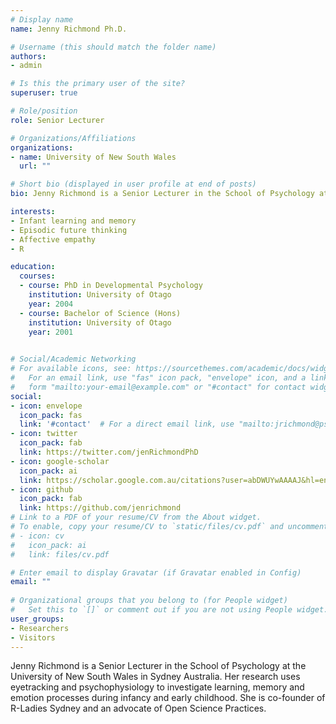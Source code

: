 ```yaml
---
# Display name
name: Jenny Richmond Ph.D. 

# Username (this should match the folder name)
authors:
- admin

# Is this the primary user of the site?
superuser: true

# Role/position
role: Senior Lecturer

# Organizations/Affiliations
organizations:
- name: University of New South Wales
  url: ""

# Short bio (displayed in user profile at end of posts)
bio: Jenny Richmond is a Senior Lecturer in the School of Psychology at the University of New South Wales in Sydney Australia. Her research uses eyetracking and psychophysiology to investigate learning, memory and emotion processes during infancy and early childhood. She is co-founder of R-Ladies Sydney and an advocate of Open Science Practices. 

interests:
- Infant learning and memory 
- Episodic future thinking
- Affective empathy 
- R

education:
  courses:
  - course: PhD in Developmental Psychology
    institution: University of Otago
    year: 2004
  - course: Bachelor of Science (Hons) 
    institution: University of Otago
    year: 2001
 

# Social/Academic Networking
# For available icons, see: https://sourcethemes.com/academic/docs/widgets/#icons
#   For an email link, use "fas" icon pack, "envelope" icon, and a link in the
#   form "mailto:your-email@example.com" or "#contact" for contact widget.
social:
- icon: envelope
  icon_pack: fas
  link: '#contact'  # For a direct email link, use "mailto:jrichmond@psy.unsw.edu.au".
- icon: twitter
  icon_pack: fab
  link: https://twitter.com/jenRichmondPhD
- icon: google-scholar
  icon_pack: ai
  link: https://scholar.google.com.au/citations?user=abDWUYwAAAAJ&hl=en
- icon: github
  icon_pack: fab
  link: https://github.com/jenrichmond
# Link to a PDF of your resume/CV from the About widget.
# To enable, copy your resume/CV to `static/files/cv.pdf` and uncomment the lines below.  
# - icon: cv
#   icon_pack: ai
#   link: files/cv.pdf

# Enter email to display Gravatar (if Gravatar enabled in Config)
email: ""
  
# Organizational groups that you belong to (for People widget)
#   Set this to `[]` or comment out if you are not using People widget.  
user_groups:
- Researchers
- Visitors
---
```


Jenny Richmond is a Senior Lecturer in the School of Psychology at the University of New South Wales in Sydney Australia. Her research uses eyetracking and psychophysiology to investigate learning, memory and emotion processes during infancy and early childhood. She is co-founder of R-Ladies Sydney and an advocate of Open Science Practices. 
